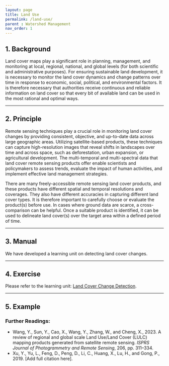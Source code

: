 ```yaml
---
layout: page
title: Land Use
permalink: /land-use/
parent : Watershed Management
nav_order: 1
---
```


## 1. Background
Land cover maps play a significant role in planning, management, and monitoring at local, regional, national, and global levels (for both scientific and administrative purposes). For ensuring sustainable land development, it is necessary to monitor the land cover dynamics and change patterns over time in response to economic, social, political, and environmental factors. It is therefore necessary that authorities receive continuous and reliable information on land cover so that every bit of available land can be used in the most rational and optimal ways.

---

## 2. Principle
Remote sensing techniques play a crucial role in monitoring land cover changes by providing consistent, objective, and up-to-date data across large geographic areas. Utilizing satellite-based products, these techniques can capture high-resolution images that reveal shifts in landscapes over time and across space, such as deforestation, urban expansion, or agricultural development. The multi-temporal and multi-spectral data that land cover remote sensing products offer enable scientists and policymakers to assess trends, evaluate the impact of human activities, and implement effective land management strategies.

There are many freely-accessible remote sensing land cover products, and these products have different spatial and temporal resolutions and coverages. They also have different accuracies in capturing different land cover types. It is therefore important to carefully choose or evaluate the product(s) before use. In cases where ground data are scarce, a cross-comparison can be helpful. Once a suitable product is identified, it can be used to delineate land cover(s) over the target area within a defined period of time.

---

## 3. Manual
We have developed a learning unit on detecting land cover changes.

---

## 4. Exercise
Please refer to the learning unit: <a href="https://th-koeln.sciebo.de/s/YxyL9MJ7cvw1i6I" target="_blank" rel="noopener noreferrer">Land Cover Change Detection</a>.

---

## 5. Example
### Further Readings:
- Wang, Y., Sun, Y., Cao, X., Wang, Y., Zhang, W., and Cheng, X., 2023. A review of regional and global scale Land Use/Land Cover (LULC) mapping products generated from satellite remote sensing. *ISPRS Journal of Photogrammetry and Remote Sensing*, 206, pp. 311–334.
- Xu, Y., Yu, L., Feng, D., Peng, D., Li, C., Huang, X., Lu, H., and Gong, P., 2019. [Add full citation here].